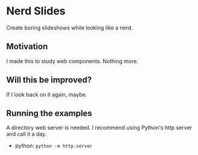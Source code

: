# Nerd Slides
Create boring slideshows while looking like a nerd.

## Motivation
I made this to study web components. Nothing more.

## Will this be improved?
If I look back on it again, maybe.

## Running the examples
A directory web server is needed. I recommend using Python's http server and call it a day.

- python: `python -m http.server`
